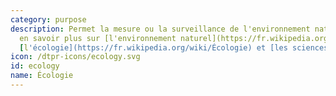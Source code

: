 ```yaml
---
category: purpose
description: Permet la mesure ou la surveillance de l'environnement naturel. Pour
  en savoir plus sur [l'environnement naturel](https://fr.wikipedia.org/wiki/Environnement),
  [l'écologie](https://fr.wikipedia.org/wiki/Écologie) et [les sciences de l'environnement](https://fr.wikipedia.org/wiki/Science_de_l%27environnement).
icon: /dtpr-icons/ecology.svg
id: ecology
name: Écologie
---
```

